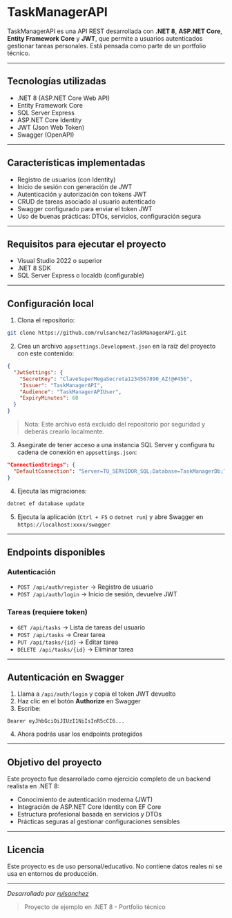 ﻿# TaskManagerAPI

TaskManagerAPI es una API REST desarrollada con **.NET 8**, **ASP.NET Core**, **Entity Framework Core** y **JWT**, que permite a usuarios autenticados gestionar tareas personales. Está pensada como parte de un portfolio técnico.

---

## Tecnologías utilizadas

* .NET 8 (ASP.NET Core Web API)
* Entity Framework Core
* SQL Server Express
* ASP.NET Core Identity
* JWT (Json Web Token)
* Swagger (OpenAPI)

---

## Características implementadas

* Registro de usuarios (con Identity)
* Inicio de sesión con generación de JWT
* Autenticación y autorización con tokens JWT
* CRUD de tareas asociado al usuario autenticado
* Swagger configurado para enviar el token JWT
* Uso de buenas prácticas: DTOs, servicios, configuración segura

---

##  Requisitos para ejecutar el proyecto

* Visual Studio 2022 o superior
* .NET 8 SDK
* SQL Server Express o localdb (configurable)

---

##  Configuración local

1. Clona el repositorio:

```bash
git clone https://github.com/rulsanchez/TaskManagerAPI.git
```

2. Crea un archivo `appsettings.Development.json` en la raíz del proyecto con este contenido:

```json
{
  "JwtSettings": {
    "SecretKey": "ClaveSuperMegaSecreta1234567890_AZ!@#456",
    "Issuer": "TaskManagerAPI",
    "Audience": "TaskManagerAPIUser",
    "ExpiryMinutes": 60
  }
}
```

> Nota: Este archivo está excluido del repositorio por seguridad y deberás crearlo localmente.

3. Asegúrate de tener acceso a una instancia SQL Server y configura tu cadena de conexión en `appsettings.json`:

```json
"ConnectionStrings": {
  "DefaultConnection": "Server=TU_SERVIDOR_SQL;Database=TaskManagerDb;Trusted_Connection=True;TrustServerCertificate=True"
}
```

4. Ejecuta las migraciones:

```bash
dotnet ef database update
```

5. Ejecuta la aplicación (`Ctrl + F5` o `dotnet run`) y abre Swagger en `https://localhost:xxxx/swagger`

---

## Endpoints disponibles

### Autenticación

* `POST /api/auth/register` → Registro de usuario
* `POST /api/auth/login` → Inicio de sesión, devuelve JWT

### Tareas (requiere token)

* `GET /api/tasks` → Lista de tareas del usuario
* `POST /api/tasks` → Crear tarea
* `PUT /api/tasks/{id}` → Editar tarea
* `DELETE /api/tasks/{id}` → Eliminar tarea

---

##  Autenticación en Swagger

1. Llama a `/api/auth/login` y copia el token JWT devuelto
2. Haz clic en el botón **Authorize** en Swagger
3. Escribe:

```
Bearer eyJhbGciOiJIUzI1NiIsInR5cCI6...
```

4. Ahora podrás usar los endpoints protegidos

---

##  Objetivo del proyecto

Este proyecto fue desarrollado como ejercicio completo de un backend realista en .NET 8:

* Conocimiento de autenticación moderna (JWT)
* Integración de ASP.NET Core Identity con EF Core
* Estructura profesional basada en servicios y DTOs
* Prácticas seguras al gestionar configuraciones sensibles

---

##  Licencia

Este proyecto es de uso personal/educativo. No contiene datos reales ni se usa en entornos de producción.

---

*Desarrollado por [rulsanchez](https://github.com/rulsanchez)*
> Proyecto de ejemplo en .NET 8 - Portfolio técnico
